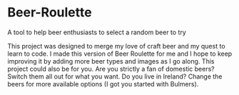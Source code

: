 # Beer-Roulette
A tool to help beer enthusiasts to select a random beer to try

This project was designed to merge my love of craft beer and my quest to learn to code.
I made this version of Beer Roulette for me and I hope to keep improving it by adding more beer types 
and images as I go along.
This project could also be for you.
Are you strictly a fan of domestic beers? Switch them all out for what you want.
Do you live in Ireland? Change the beers for more available options (I got you started with Bulmers).

